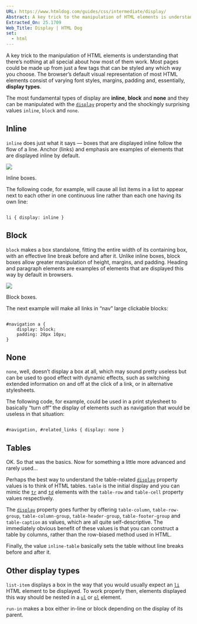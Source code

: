 ```yaml
---
URL: https://www.htmldog.com/guides/css/intermediate/display/
Abstract: A key trick to the manipulation of HTML elements is understanding that there’s nothing at all special about how most of them work. Most pages could be made up from just a few tags that can be styled any which way you choose. The browser’s default visual representation of most HTML elements consist of varying font styles, margins, padding and, essentially, display types.
Extracted_On: 25.1709
Web_Title: Display | HTML Dog
set:
  - html
---
```


A key trick to the manipulation of HTML elements is understanding that there’s nothing at all special about how most of them work. Most pages could be made up from just a few tags that can be styled any which way you choose. The browser’s default visual representation of most HTML elements consist of varying font styles, margins, padding and, essentially, **display types**.

The most fundamental types of display are **inline**, **block** and **none** and they can be manipulated with the [`display`](https://www.htmldog.com/references/css/properties/display/) property and the shockingly surprising values `inline`, `block` and `none`.

## Inline

`inline` does just what it says — boxes that are displayed inline follow the flow of a line. Anchor (links) and emphasis are examples of elements that are displayed inline by default.

![](https://www.htmldog.com/figures/displayInline.png)

Inline boxes.

The following code, for example, will cause all list items in a list to appear next to each other in one continuous line rather than each one having its own line:

```

li { display: inline }
```

## Block

`block` makes a box standalone, fitting the entire width of its containing box, with an effective line break before and after it. Unlike inline boxes, block boxes allow greater manipulation of height, margins, and padding. Heading and paragraph elements are examples of elements that are displayed this way by default in browsers.

![](https://www.htmldog.com/figures/displayBlock.png)

Block boxes.

The next example will make all links in “nav” large clickable blocks:

```

#navigation a {
    display: block;
    padding: 20px 10px;
}
```

## None

`none`, well, doesn’t display a box at all, which may sound pretty useless but can be used to good effect with dynamic effects, such as switching extended information on and off at the click of a link, or in alternative stylesheets.

The following code, for example, could be used in a print stylesheet to basically “turn off” the display of elements such as navigation that would be useless in that situation:

```

#navigation, #related_links { display: none }
```

## Tables

OK. So that was the basics. Now for something a little more advanced and rarely used…

Perhaps the best way to understand the table-related [`display`](https://www.htmldog.com/references/css/properties/display/) property values is to think of HTML tables. `table` is the initial display and you can mimic the [`tr`](https://www.htmldog.com/references/html/tags/tr/) and [`td`](https://www.htmldog.com/references/html/tags/td/) elements with the `table-row` and `table-cell` property values respectively.

The [`display`](https://www.htmldog.com/references/css/properties/display/) property goes further by offering `table-column`, `table-row-group`, `table-column-group`, `table-header-group`, `table-footer-group` and `table-caption` as values, which are all quite self-descriptive. The immediately obvious benefit of these values is that you can construct a table by columns, rather than the row-biased method used in HTML.

Finally, the value `inline-table` basically sets the table without line breaks before and after it.

## Other display types

`list-item` displays a box in the way that you would usually expect an [`li`](https://www.htmldog.com/references/html/tags/li/) HTML element to be displayed. To work properly then, elements displayed this way should be nested in a [`ul`](https://www.htmldog.com/references/html/tags/ul/) or [`ol`](https://www.htmldog.com/references/html/tags/ol/) element.

`run-in` makes a box either in-line or block depending on the display of its parent.